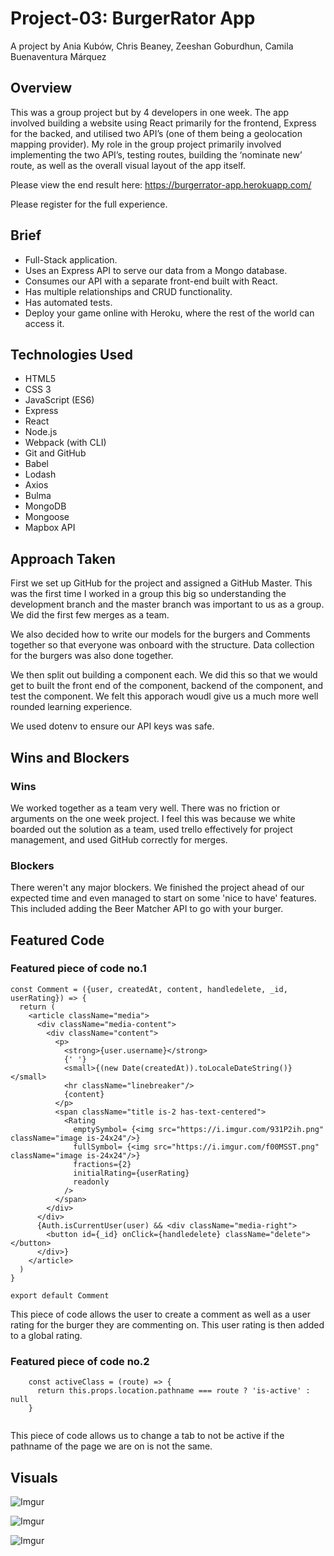 # **Project-03: BurgerRator App**

A project by Ania Kubów,
Chris Beaney,
Zeeshan Goburdhun,
Camila Buenaventura Márquez

## Overview

This was a group project but by 4 developers in one week. The app involved building a website using React primarily for the frontend,  Express for the backed, and utilised two API’s (one of them being a geolocation mapping provider).  My role in the group project primarily involved implementing the two API’s, testing routes, building the ‘nominate new’ route, as well as the overall visual layout of the app itself.

Please view the end result here: https://burgerrator-app.herokuapp.com/

Please register for the full experience.

## Brief

* Full-Stack application.
* Uses an Express API to serve our data from a Mongo database.
* Consumes our API with a separate front-end built with React.
* Has multiple relationships and CRUD functionality.
* Has automated tests.
* Deploy your game online with Heroku, where the rest of the world can access it.

## Technologies Used

* HTML5
* CSS 3
* JavaScript (ES6)
* Express
* React
* Node.js
* Webpack (with CLI)
* Git and GitHub
* Babel
* Lodash
* Axios
* Bulma
* MongoDB
* Mongoose
* Mapbox API

## Approach Taken

First we set up GitHub for the project and assigned a GitHub Master. This was the first time I worked in a group this big so understanding the development branch and the master branch was important to us as a group. We did the first few merges as a team.

We also decided how to write our models for the burgers and Comments together so that everyone was onboard with the structure. Data collection for the burgers was also done together.

We then split out building a component each. We did this so that we would get to built the front end of the component, backend of the component, and test the component. We felt this apporach woudl give us a much more well rounded learning experience. 

We used dotenv to ensure our API keys was safe.


## Wins and Blockers

### Wins
We worked together as a team very well. There was no friction or arguments on the one week project. I feel this was because we white boarded out the solution as a team, used trello effectively for project management, and used GitHub correctly for merges.

### Blockers
There weren't any major blockers. We finished the project ahead of our expected time and even managed to start on some 'nice to have' features. This included adding the Beer Matcher API to go with your burger. 

## Featured Code 

### Featured piece of code no.1

```
const Comment = ({user, createdAt, content, handledelete, _id,    userRating}) => {
  return (
    <article className="media">
      <div className="media-content">
        <div className="content">
          <p>
            <strong>{user.username}</strong>
            {' '}
            <small>{(new Date(createdAt)).toLocaleDateString()}</small>
            <hr className="linebreaker"/>
            {content}
          </p>
          <span className="title is-2 has-text-centered">
            <Rating
              emptySymbol= {<img src="https://i.imgur.com/931P2ih.png" className="image is-24x24"/>}
              fullSymbol= {<img src="https://i.imgur.com/f00MSST.png" className="image is-24x24"/>}
              fractions={2}
              initialRating={userRating}
              readonly
            />
          </span>
        </div>
      </div>
      {Auth.isCurrentUser(user) && <div className="media-right">
        <button id={_id} onClick={handledelete} className="delete"></button>
      </div>}
    </article>
  )
}

export default Comment
```
This piece of code allows the user to create a comment as well as a user rating for the burger they are commenting on. This user rating is then added to a global rating.

### Featured piece of code no.2

```
    const activeClass = (route) => {
      return this.props.location.pathname === route ? 'is-active' : null
    }
    
```
This piece of code allows us to change a tab to not be active if the pathname of the page we are on is not the same.

## Visuals


![Imgur](https://i.imgur.com/FoYsEv9.png)

![Imgur](https://i.imgur.com/oJxA4zo.png)

![Imgur](https://i.imgur.com/gt2RbzE.png)



